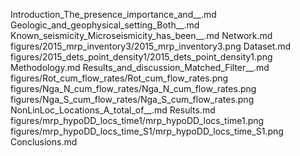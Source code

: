 Introduction_The_presence_importance_and__.md
Geologic_and_geophysical_setting_Both__.md
Known_seismicity_Microseismicity_has_been__.md
Network.md
figures/2015_mrp_inventory3/2015_mrp_inventory3.png
Dataset.md
figures/2015_dets_point_density1/2015_dets_point_density1.png
Methodology.md
Results_and_discussion_Matched_Filter__.md
figures/Rot_cum_flow_rates/Rot_cum_flow_rates.png
figures/Nga_N_cum_flow_rates/Nga_N_cum_flow_rates.png
figures/Nga_S_cum_flow_rates/Nga_S_cum_flow_rates.png
NonLinLoc_Locations_A_total_of__.md
Results.md
figures/mrp_hypoDD_locs_time1/mrp_hypoDD_locs_time1.png
figures/mrp_hypoDD_locs_time_S1/mrp_hypoDD_locs_time_S1.png
Conclusions.md